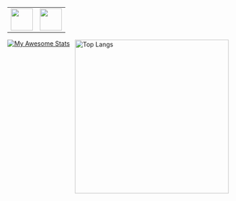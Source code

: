 <table>
    <tbody>
        <tr>
            <td>
                <a href="https://www.buymeacoffee.com/reutenkoivan">
                    <img height="50" src="https://www.buymeacoffee.com/assets/img/custom_images/yellow_img.png" />
                </a>
            </td>
            <td>
                <a href="https://www.linkedin.com/in/ivan-reutenko/">
                    <img height="50" src="https://img.shields.io/badge/linkedin-%230077B5.svg?style=for-the-badge&logo=linkedin" />
                </a>
            </td>
        </tr>
    </tbody>
</table>

[![My Awesome Stats](https://awesome-github-stats.azurewebsites.net/user-stats/reutenkoivan?cardType=level-alternate&theme=graywhite&preferLogin=false)](https://git.io/awesome-stats-card)
<img src="https://github-readme-stats.vercel.app/api/top-langs?username=reutenkoivan&layout=compact&theme=graywhite&hide_border=true" alt="Top Langs" width="350" align="right">